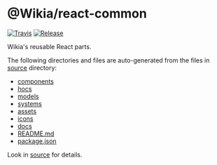 
# @Wikia/react-common

[![Travis](https://img.shields.io/travis/Wikia/react-common/master.svg?style=flat-square)](https://travis-ci.org/Wikia/react-common)
[![Release](https://img.shields.io/github/package-json/v/Wikia/react-common.svg?style=flat-square)](https://github.com/Wikia/react-common/releases)

Wikia's reusable React parts.

The following directories and files are auto-generated from the files in [source](./source) directory:

* [components](./components)
* [hocs](./hocs)
* [models](./models)
* [systems](./systems)
* [assets](./assets)
* [icons](./icons)
* [docs](./docs)
* [README.md](./README.md)
* [package.json](./package.json)

Look in [source](./source) for details.
